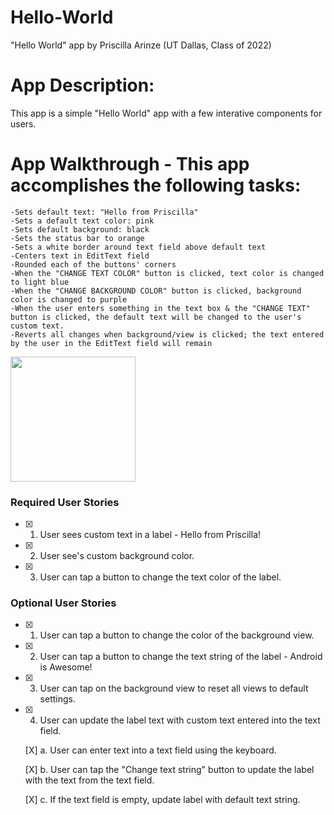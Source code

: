 # Hello-World
"Hello World" app by Priscilla Arinze (UT Dallas, Class of 2022)

# App Description:
This app is a simple "Hello World" app with a few interative components for users.

# App Walkthrough - This app accomplishes the following tasks:
    -Sets default text: "Hello from Priscilla"
    -Sets a default text color: pink
    -Sets default background: black
    -Sets the status bar to orange
    -Sets a white border around text field above default text
    -Centers text in EditText field
    -Rounded each of the buttons' corners
    -When the "CHANGE TEXT COLOR" button is clicked, text color is changed to light blue
    -When the "CHANGE BACKGROUND COLOR" button is clicked, background color is changed to purple
    -When the user enters something in the text box & the "CHANGE TEXT" button is clicked, the default text will be changed to the user's custom text.
    -Reverts all changes when background/view is clicked; the text entered by the user in the EditText field will remain


<img src="http://g.recordit.co/HRQPtHRMVR.gif" width=200><br>


### Required User Stories
- [X] 1. User sees custom text in a label - Hello from Priscilla!
- [X] 2. User see's custom background color.
- [X] 3. User can tap a button to change the text color of the label.



### Optional User Stories
- [X] 1. User can tap a button to change the color of the background view. 
- [X] 2. User can tap a button to change the text string of the label - Android is Awesome! 
- [X] 3. User can tap on the background view to reset all views to default settings. 
- [X] 4. User can update the label text with custom text entered into the text field. 

  [X] a. User can enter text into a text field using the keyboard. 
  
  [X] b. User can tap the "Change text string" button to update the label with the text from the text field. 
  
  [X] c. If the text field is empty, update label with default text string.  



